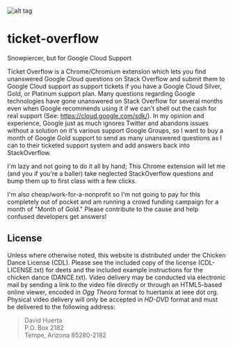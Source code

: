 ![alt tag](https://raw.github.com/huertanix/ticket-overflow/master/ticket_overflow_128px.png)

ticket-overflow
===============

Snowpiercer, but for Google Cloud Support

Ticket Overflow is a Chrome/Chromium extension which lets you find unanswered Google Cloud questions on Stack Overflow and submit them to Google Cloud support as support tickets if you have a Google Cloud Silver, Gold, or Platinum support plan. Many questions regarding Google technologies have gone unanswered on Stack Overflow for several months even when Google recommends using it if we can't shell out the cash for real support (See: https://cloud.google.com/sdk/). In my opinion and experience, Google just as much ignores Twitter and abandons issues without a solution on it's various support Google Groups, so I want to buy a month of Google Gold support to send as many unanswered questions as I can to their ticketed support system and add answers back into StackOverflow.

I'm lazy and not going to do it all by hand; This Chrome extension will let me (and you if you're a baller) take neglected StackOverflow questions and bump them up to first class with a few clicks.

I'm also cheap/work-for-a-nonprofit so I'm not going to pay for this completely out of pocket and am running a crowd funding campaign for a month of "Month of Gold." Please contribute to the cause and help confused developers get answers!

License
-------

Unless where otherwise noted, this website is distributed under the Chicken Dance License (CDL).  Please see the included copy  of the license (CDL-LICENSE.txt) for deets and the included example instructions for the chicken dance (DANCE.txt).  Video delivery may be conducted via electronic mail by sending a link to the video file directly or through an HTML5-based online viewer, encoded in *Ogg Theora* format to huertanix at ieee dot org.  Physical video delivery will only be accepted in *HD-DVD* format and must be delivered to the following address:

> David Huerta  
> P.O. Box 2182  
> Tempe, Arizona 85280-2182